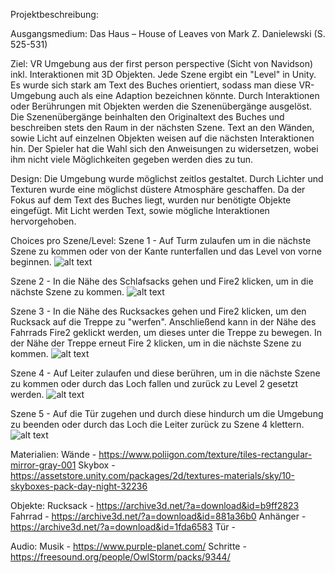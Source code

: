 Projektbeschreibung:

Ausgangsmedium: Das Haus – House of Leaves von Mark Z. Danielewski (S. 525-531)

Ziel: VR Umgebung aus der first person perspective (Sicht von Navidson) inkl. Interaktionen mit 3D Objekten. Jede Szene ergibt ein "Level" in Unity. Es wurde sich stark am Text des Buches orientiert, sodass man diese VR-Umgebung auch als eine Adaption bezeichnen könnte. Durch Interaktionen oder Berührungen mit Objekten werden die Szenenübergänge ausgelöst. Die Szenenübergänge beinhalten den Originaltext des Buches und beschreiben stets den Raum in der nächsten Szene. Text an den Wänden, sowie Licht auf einzelnen Objekten weisen auf die nächsten Interaktionen hin. Der Spieler hat die Wahl sich den Anweisungen zu widersetzen, wobei ihm nicht viele Möglichkeiten gegeben werden dies zu tun.

Design: Die Umgebung wurde möglichst zeitlos gestaltet. Durch Lichter und Texturen wurde eine möglichst düstere Atmosphäre geschaffen. Da der Fokus auf dem Text des Buches liegt, wurden nur benötigte Objekte eingefügt. Mit Licht werden Text, sowie mögliche Interaktionen hervorgehoben. 

Choices pro Szene/Level: 
Szene 1 - Auf Turm zulaufen um in die nächste Szene zu kommen oder von der Kante runterfallen und das Level von vorne beginnen. 
![alt text](https://github.com/alexandrasophiapetersen/Media-Transformation/blob/master/szene1.png)

Szene 2 - In die Nähe des Schlafsacks gehen und Fire2 klicken, um in die nächste Szene zu kommen.
![alt text](https://github.com/alexandrasophiapetersen/Media-Transformation/blob/master/szene2.png)

Szene 3 - In die Nähe des Rucksackes gehen und Fire2 klicken, um den Rucksack auf die Treppe zu "werfen". Anschließend kann in der Nähe des Fahrrads Fire2 geklickt werden, um dieses unter die Treppe zu bewegen. In der Nähe der Treppe erneut Fire 2 klicken, um in die nächste Szene zu kommen.
![alt text](https://github.com/alexandrasophiapetersen/Media-Transformation/blob/master/szene3.png)

Szene 4 - Auf Leiter zulaufen und diese berühren, um in die nächste Szene zu kommen oder durch das Loch fallen und zurück zu Level 2 gesetzt werden.
![alt text](https://github.com/alexandrasophiapetersen/Media-Transformation/blob/master/szene4.png)

Szene 5 - Auf die Tür zugehen und durch diese hindurch um die Umgebung zu beenden oder durch das Loch die Leiter zurück zu Szene 4 klettern. 
![alt text](https://github.com/alexandrasophiapetersen/Media-Transformation/blob/master/szene5.png)

Materialien:
Wände - https://www.poliigon.com/texture/tiles-rectangular-mirror-gray-001
Skybox - https://assetstore.unity.com/packages/2d/textures-materials/sky/10-skyboxes-pack-day-night-32236

Objekte: 
Rucksack - https://archive3d.net/?a=download&id=b9ff2823
Fahrrad - https://archive3d.net/?a=download&id=881a36b0
Anhänger - https://archive3d.net/?a=download&id=1fda6583
Tür - 

Audio: 
Musik - https://www.purple-planet.com/
Schritte - https://freesound.org/people/OwlStorm/packs/9344/
